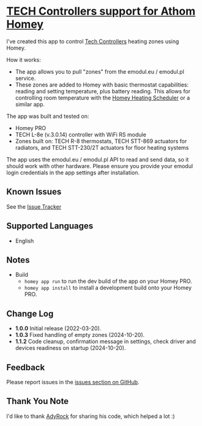 # [TECH Controllers support for Athom Homey](https://github.com/tomaszkoperski/com.tech-controllers)

I've created this app to control [Tech Controllers](https://www.tech-controllers.com) heating zones using Homey.

How it works:
- The app allows you to pull "zones" from the emodul.eu / emodul.pl service.
- These zones are added to Homey with basic thermostat capabilities: reading and setting temperature, plus battery reading. This allows for controlling room temperature with the [Homey Heating Scheduler](https://homey.app/en-us/app/app.mskg.homey-heating/Homey-Heating-Scheduler/) or a similar app.

The app was built and tested on:
- Homey PRO
- TECH L-8e (v.3.0.14) controller with WiFi RS module
- Zones built on: TECH R-8 thermostats, TECH STT-869 actuators for radiators, and TECH STT-230/2T actuators for floor heating systems

The app uses the emodul.eu / emodul.pl API to read and send data, so it should work with other hardware.
Please ensure you provide your emodul login credentials in the app settings after installation.

## Known Issues
See the [Issue Tracker](https://github.com/tomaszkoperski/com.tech-controllers/issues)

## Supported Languages
* English

## Notes
* Build
  * `homey app run` to run the dev build of the app on your Homey PRO.
  * `homey app install` to install a development build onto your Homey PRO.

## Change Log
* **1.0.0** Initial release (2022-03-20).
* **1.0.3** Fixed handling of empty zones (2024-10-20).
* **1.1.2** Code cleanup, confirmation message in settings, check driver and devices readiness on startup (2024-10-20).

## Feedback
Please report issues in the [issues section on GitHub](https://github.com/tomaszkoperski/com.tech-controllers/issues).

## Thank You Note
I'd like to thank [AdyRock](https://github.com/AdyRock) for sharing his code, which helped a lot :)
